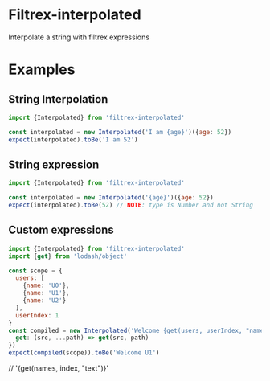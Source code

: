 # Filtrex-interpolated

Interpolate a string with filtrex expressions

# Examples

## String Interpolation

```js
import {Interpolated} from 'filtrex-interpolated'

const interpolated = new Interpolated('I am {age}')({age: 52})
expect(interpolated).toBe('I am 52')
```

## String expression

```js
import {Interpolated} from 'filtrex-interpolated'

const interpolated = new Interpolated('{age}')({age: 52})
expect(interpolated).toBe(52) // NOTE: type is Number and not String
```

## Custom expressions

```js
import {Interpolated} from 'filtrex-interpolated'
import {get} from 'lodash/object'

const scope = {
  users: [
    {name: 'U0'},
    {name: 'U1'},
    {name: 'U2'}
  ],
  userIndex: 1
}
const compiled = new Interpolated('Welcome {get(users, userIndex, "name")}', {
  get: (src, ...path) => get(src, path)
})
expect(compiled(scope)).toBe('Welcome U1') 
```

// '{get(names, index, "text")}'
